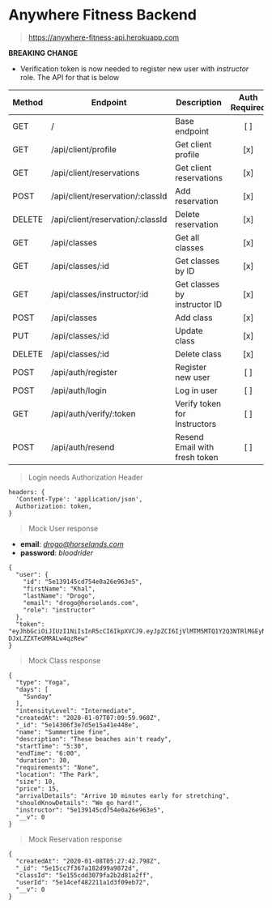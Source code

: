 # Anywhere Fitness Backend

> https://anywhere-fitness-api.herokuapp.com

**BREAKING CHANGE** 

* Verification token is now needed to register new user with _instructor_ role. The API for that is below

| Method | Endpoint                         | Description                   | Auth Required | Is Instructor |
| ------ | -------------------------------- | ----------------------------- | :-----------: | :-----------: |
| GET    | /                                | Base endpoint                 |      [ ]      |      [ ]      |
| GET    | /api/client/profile              | Get client profile            |      [x]      |      [ ]      |
| GET    | /api/client/reservations         | Get client reservations       |      [x]      |      [ ]      |
| POST   | /api/client/reservation/:classId | Add reservation               |      [x]      |      [ ]      |
| DELETE | /api/client/reservation/:classId | Delete reservation            |      [x]      |      [ ]      |
| GET    | /api/classes                     | Get all classes               |      [x]      |      [ ]      |
| GET    | /api/classes/:id                 | Get classes by ID             |      [x]      |      [ ]      |
| GET    | /api/classes/instructor/:id      | Get classes by instructor ID  |      [x]      |      [ ]      |
| POST   | /api/classes                     | Add class                     |      [x]      |      [x]      |
| PUT    | /api/classes/:id                 | Update class                  |      [x]      |      [x]      |
| DELETE | /api/classes/:id                 | Delete class                  |      [x]      |      [x]      |
| POST   | /api/auth/register               | Register new user             |      [ ]      |      [ ]      |
| POST   | /api/auth/login                  | Log in user                   |      [ ]      |      [ ]      |
| GET    | /api/auth/verify/:token          | Verify token for Instructors  |      [ ]      |      [ ]      |
| POST   | /api/auth/resend                 | Resend Email with fresh token |      [ ]      |      [ ]      |

> Login needs Authorization Header

```
headers: {
  'Content-Type': 'application/json',
  Authorization: token,
}
```

> Mock User response

* **email**: *drogo@horselands.com*
* **password**: *bloodrider*

```
{
  "user": {
    "id": "5e139145cd754e0a26e963e5",
    "firstName": "Khal",
    "lastName": "Drogo",
    "email": "drogo@horselands.com",
    "role": "instructor"
  },
  "token": "eyJhbGciOiJIUzI1NiIsInR5cCI6IkpXVCJ9.eyJpZCI6IjVlMTM5MTQ1Y2Q3NTRlMGEyNmU5NjNlNSIsInJvbGUiOiJpbnN0cnVjdG9yIiwiaWF0IjoxNTc4MzQyMTk1fQ.ii0YI9EYd8lS3BrcLSfyu-DJxLZZXTeGMRALw4qzRew"
}
```

> Mock Class response

```
{
  "type": "Yoga",
  "days": [
    "Sunday"
  ],
  "intensityLevel": "Intermediate",
  "createdAt": "2020-01-07T07:09:59.960Z",
  "_id": "5e14306f3e7d5e15a41e448e",
  "name": "Summertime fine",
  "description": "These beaches ain't ready",
  "startTime": "5:30",
  "endTime": "6:00",
  "duration": 30,
  "requirements": "None",
  "location": "The Park",
  "size": 10,
  "price": 15,
  "arrivalDetails": "Arrive 10 minutes early for stretching",
  "shouldKnowDetails": "We go hard!",
  "instructor": "5e139145cd754e0a26e963e5",
  "__v": 0
}
```

> Mock Reservation response

```
{
  "createdAt": "2020-01-08T05:27:42.798Z",
  "_id": "5e15cc7f367a182d99a9872d",
  "classId": "5e155cdd3079fa2b2d81a2ff",
  "userId": "5e14cef482211a1d3f09eb72",
  "__v": 0
}
```
